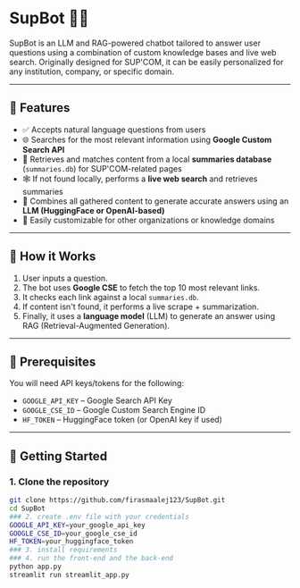 # SupBot 🤖💬

SupBot is an LLM and RAG-powered chatbot tailored to answer user questions using a combination of custom knowledge bases and live web search. Originally designed for SUP'COM, it can be easily personalized for any institution, company, or specific domain.

---

## 🔧 Features

- ✅ Accepts natural language questions from users
- 🌐 Searches for the most relevant information using **Google Custom Search API**
- 🧠 Retrieves and matches content from a local **summaries database** (`summaries.db`) for SUP'COM-related pages
- 🕸️ If not found locally, performs a **live web search** and retrieves summaries
- 🧩 Combines all gathered content to generate accurate answers using an **LLM (HuggingFace or OpenAI-based)**
- 🔄 Easily customizable for other organizations or knowledge domains

---

## 🧠 How it Works

1. User inputs a question.
2. The bot uses **Google CSE** to fetch the top 10 most relevant links.
3. It checks each link against a local `summaries.db`.
4. If content isn't found, it performs a live scrape + summarization.
5. Finally, it uses a **language model** (LLM) to generate an answer using RAG (Retrieval-Augmented Generation).

---

## 🔑 Prerequisites

You will need API keys/tokens for the following:
- `GOOGLE_API_KEY` – Google Search API Key
- `GOOGLE_CSE_ID` – Google Custom Search Engine ID
- `HF_TOKEN` – HuggingFace token (or OpenAI key if used)

---

## 🚀 Getting Started

### 1. Clone the repository
```bash
git clone https://github.com/firasmaalej123/SupBot.git
cd SupBot
### 2. create .env file with your credentials
GOOGLE_API_KEY=your_google_api_key
GOOGLE_CSE_ID=your_google_cse_id
HF_TOKEN=your_huggingface_token
### 3. install requirements
### 4. run the front-end and the back-end
python app.py
streamlit run streamlit_app.py

